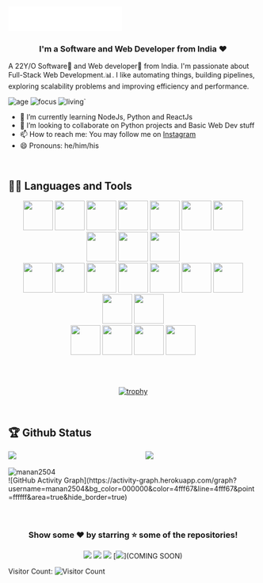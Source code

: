 <img src="header.svg"></img>

<h3 align="center">I'm a Software and Web Developer from India ❤</h3>
  
A 22Y/O Software🌈 and Web developer🎯 from India. I'm passionate about Full-Stack Web Development.:bar_chart:. I like automating things, building pipelines, exploring scalability problems and improving efficiency and performance.


![age](https://img.shields.io/badge/age-22-blue)
![focus](https://img.shields.io/badge/focus-FullStack-brightgreen)
![living](https://img.shields.io/badge/living-Hyderabad-3c9)`   

- 🌱 I’m currently learning NodeJs, Python and ReactJs
- 👯 I’m looking to collaborate on Python projects and Basic Web Dev stuff
- 📫 How to reach me: You may follow me on [Instagram](https://www.instagram.com/mananjain_1999) 
- 😄 Pronouns: he/him/his

<br/>

## 👨‍💻 Languages and Tools

<div align="center">
  
<img src="https://github.com/manan2504/manan2504/blob/master/logos/html.png?raw=true" height="60" width="60">
<img src="https://github.com/manan2504/manan2504/blob/master/logos/css.png?raw=true" height="60" width="60">
<img src="https://github.com/manan2504/manan2504/blob/master/logos/JS.png?raw=true" height="60" width="60">
<img src="https://github.com/manan2504/manan2504/blob/master/logos/react.png?raw=true" height="60" width="60">
<img src="https://github.com/manan2504/manan2504/blob/master/logos/vs.png?raw=true" height="60" width="60">
<img src="https://github.com/manan2504/manan2504/blob/master/logos/bootstrap.png?raw=true" height="60" width="60">
<img src="https://github.com/manan2504/manan2504/blob/master/logos/git.png?raw=true" height="60" width="60">
<img src="https://github.com/manan2504/manan2504/blob/master/logos/material-ui.png?raw=true" height="60" width="60">
<img src="https://github.com/manan2504/manan2504/blob/master/logos/redux.png?raw=true" height="60" width="60">
<img src="https://github.com/manan2504/manan2504/blob/master/logos/jquery.png?raw=true" height="60" width="60">

<br>

<img src="https://github.com/manan2504/manan2504/blob/master/logos/node.jpeg?raw=true" height="60" width="60">
<img src="https://github.com/manan2504/manan2504/blob/master/logos/heroku.png?raw=true" height="60" width="60">
<img src="https://github.com/manan2504/manan2504/blob/master/logos/linux.png?raw=true" height="60" width="60">
<img src="https://github.com/manan2504/manan2504/blob/master/logos/mongodb.png?raw=true" height="60" width="60">
<img src="https://github.com/manan2504/manan2504/blob/master/logos/express.png?raw=true" height="60" width="60">
<img src="https://github.com/manan2504/manan2504/blob/master/logos/firebase.png?raw=true" height="60" width="60">
<img src="https://github.com/manan2504/manan2504/blob/master/logos/naginx.png?raw=true" height="60" width="60">
<img src="https://github.com/manan2504/manan2504/blob/master/logos/netlify.png?raw=true" height="60" width="60">
<img src="https://github.com/manan2504/manan2504/blob/master/logos/react.png?raw=true" height="60" width="60">

<br>

<img src="https://github.com/manan2504/manan2504/blob/master/logos/aee.png?raw=true" height="60" width="60">
<img src="https://github.com/manan2504/manan2504/blob/master/logos/LR.png?raw=true" height="60" width="60">
<img src="https://github.com/manan2504/manan2504/blob/master/logos/ps.png?raw=true" height="60" width="60">
<img src="https://github.com/manan2504/manan2504/blob/master/logos/pr.png?raw=true" height="60" width="60">

<br/><br>

[![trophy](https://github-profile-trophy.vercel.app/?username=manan2504&theme=onedark)](https://github.com/manan2504/2504)

</div>

<br >

## 🏆 Github Status

<img  src="https://github-readme-stats.vercel.app/api?username=manan2504&show_icons=true&hide_border=true&theme=dark" width="45%" align="right" >

<img  src="https://github-readme-streak-stats.herokuapp.com/?user=manan2504&theme=dark" width="45%" >

<br>
<p align="left"><img align="left" src="https://github-readme-stats.vercel.app/api/top-langs?username=manan2504&show_icons=true&locale=en&layout=compact&theme=radical" alt="manan2504"  height="50%"></p>

<br>
![GitHub Activity Graph](https://activity-graph.herokuapp.com/graph?username=manan2504&bg_color=000000&color=4fff67&line=4fff67&point=ffffff&area=true&hide_border=true)  
<br><br/><br>


<div align="center">


### Show some ❤️ by starring ⭐ some of the repositories!


[<img src="https://img.shields.io/badge/linkedin-%230077B5.svg?&style=for-the-badge&logo=linkedin&logoColor=white">](https://www.linkedin.com/in/manan-jain-772618216/)
[<img src="https://img.shields.io/badge/instagram-%23E4405F.svg?&style=for-the-badge&logo=instagram&logoColor=white">](https://www.instagram.com/mananjain_1999/)
[<img src="https://img.shields.io/badge/facebook-%231877F2.svg?&style=for-the-badge&logo=facebook&logoColor=white">](https://www.facebook.com/profile.php?id=100069898386449/)
[<img src="https://img.shields.io/badge/Portfolio-%23000000.svg?&style=for-the-badge">](COMING SOON)

</div>




Visitor Count: ![Visitor Count](https://profile-counter.glitch.me/manan2504/count.svg)








